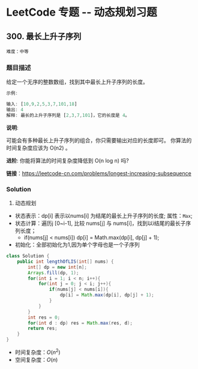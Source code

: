# LeetCode 专题 -- 动态规划习题

## 300. 最长上升子序列

`难度：中等`

### 题目描述

给定一个无序的整数数组，找到其中最长上升子序列的长度。

```matlab
示例:

输入: [10,9,2,5,3,7,101,18]
输出: 4
解释: 最长的上升子序列是 [2,3,7,101]，它的长度是 4。
```

**说明**:

可能会有多种最长上升子序列的组合，你只需要输出对应的长度即可。
你算法的时间复杂度应该为 O(n2) 。

**进阶**: 你能将算法的时间复杂度降低到 O(n log n) 吗?

**链接**：https://leetcode-cn.com/problems/longest-increasing-subsequence

### Solution

1. 动态规划

- 状态表示：dp[i] 表示以nums[i] 为结尾的最长上升子序列的长度; 属性：`Max`;
- 状态计算：遍历j [0~i-1], 比较 nums[j] 与 nums[i]，找到以i结尾的最长子序列长度；
  - if(nums[j] < nums[i]) dp[i] = Math.max(dp[i], dp[j] + 1);
- 初始化：全部初始化为1,因为单个字母也是一个子序列

```java
class Solution {
    public int lengthOfLIS(int[] nums) {
        int[] dp = new int[n];
        Arrays.fill(dp, 1);
        for(int i = 1; i < n; i++){
            for(int j = 0; j < i; j++){
                if(nums[j] < nums[i]){
                    dp[i] = Math.max(dp[i], dp[j] + 1);
                }
            }
        }
        int res = 0;
        for(int d : dp) res = Math.max(res, d);
        return res;
    }
}
```

- 时间复杂度：$O(n^2)$
- 空间复杂度：$O(n)$

